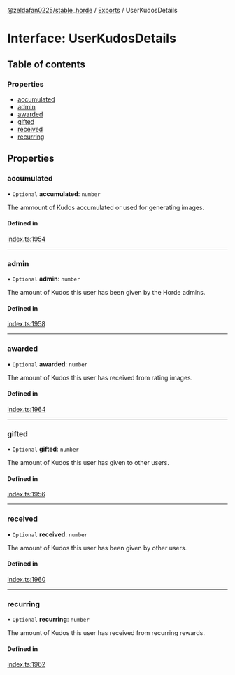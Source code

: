 [@zeldafan0225/stable_horde](../README.md) / [Exports](../modules.md) / UserKudosDetails

# Interface: UserKudosDetails

## Table of contents

### Properties

- [accumulated](UserKudosDetails.md#accumulated)
- [admin](UserKudosDetails.md#admin)
- [awarded](UserKudosDetails.md#awarded)
- [gifted](UserKudosDetails.md#gifted)
- [received](UserKudosDetails.md#received)
- [recurring](UserKudosDetails.md#recurring)

## Properties

### accumulated

• `Optional` **accumulated**: `number`

The ammount of Kudos accumulated or used for generating images.

#### Defined in

[index.ts:1954](https://github.com/ZeldaFan0225/stable_horde/blob/3b7418e/index.ts#L1954)

___

### admin

• `Optional` **admin**: `number`

The amount of Kudos this user has been given by the Horde admins.

#### Defined in

[index.ts:1958](https://github.com/ZeldaFan0225/stable_horde/blob/3b7418e/index.ts#L1958)

___

### awarded

• `Optional` **awarded**: `number`

The amount of Kudos this user has received from rating images.

#### Defined in

[index.ts:1964](https://github.com/ZeldaFan0225/stable_horde/blob/3b7418e/index.ts#L1964)

___

### gifted

• `Optional` **gifted**: `number`

The amount of Kudos this user has given to other users.

#### Defined in

[index.ts:1956](https://github.com/ZeldaFan0225/stable_horde/blob/3b7418e/index.ts#L1956)

___

### received

• `Optional` **received**: `number`

The amount of Kudos this user has been given by other users.

#### Defined in

[index.ts:1960](https://github.com/ZeldaFan0225/stable_horde/blob/3b7418e/index.ts#L1960)

___

### recurring

• `Optional` **recurring**: `number`

The amount of Kudos this user has received from recurring rewards.

#### Defined in

[index.ts:1962](https://github.com/ZeldaFan0225/stable_horde/blob/3b7418e/index.ts#L1962)
